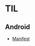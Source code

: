# TIL

Android
-------
 * [Manifest](https://github.com/junho0409/TIL/blob/master/Android-Manifest, "manifest link")